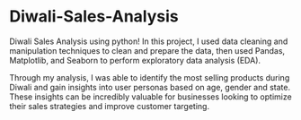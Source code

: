 # Diwali-Sales-Analysis 
Diwali Sales Analysis using python! In this project, I used data cleaning and manipulation techniques to clean and prepare the data, then used Pandas, Matplotlib, and Seaborn to perform exploratory data analysis (EDA).

Through my analysis, I was able to identify the most selling products during Diwali and gain insights into user personas based on age, gender and state. These insights can be incredibly valuable for businesses looking to optimize their sales strategies and improve customer targeting.
